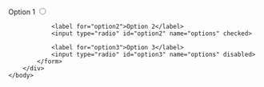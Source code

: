 <!-- index.html -->

<!DOCTYPE html>
<html>
	<head>
		<title>Radio Buttons Lab</title>
	</head>
	<body>
		<div id="wrapper">
			<form>
				<label for="option1">Option 1</label>
				<input type="radio" id="option1" name="options">

				<label for="option2">Option 2</label>
				<input type="radio" id="option2" name="options" checked>

				<label for="option3">Option 3</label>
				<input type="radio" id="option3" name="options" disabled>
			</form>
		</div>
	</body>
</html>
